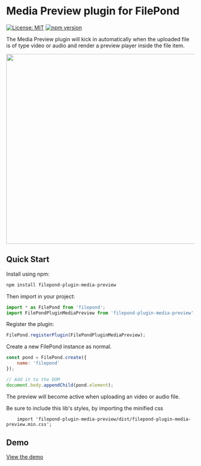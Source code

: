 # Media Preview plugin for FilePond

[![License: MIT](https://img.shields.io/badge/license-MIT-blue.svg)](https://github.com/nielsboogaard/filepond-plugin-media-preview/blob/master/LICENSE)
[![npm version](https://badge.fury.io/js/filepond-plugin-media-preview.svg)](https://badge.fury.io/js/filepond-plugin-media-preview)

The Media Preview plugin will kick in automatically when the uploaded file is of type video or audio and render a preview player inside the file item.

<img src="https://github.com/nielsboogaard/filepond-plugin-media-preview/blob/master/demo.gif?raw=true" width="508" alt=""/>


## Quick Start

Install using npm:

```bash
npm install filepond-plugin-media-preview
```

Then import in your project:

```js
import * as FilePond from 'filepond';
import FilePondPluginMediaPreview from 'filepond-plugin-media-preview';
```

Register the plugin:
```js
FilePond.registerPlugin(FilePondPluginMediaPreview);
```
Create a new FilePond instance as normal.
```js
const pond = FilePond.create({
    name: 'filepond'
});

// Add it to the DOM
document.body.appendChild(pond.element);
```
 The preview will become active when uploading an video or audio file.

Be sure to include this lib's styles, by importing the minified css
```
    import 'filepond-plugin-media-preview/dist/filepond-plugin-media-preview.min.css';
```

## Demo
[View the demo](https://nielsboogaard.github.io/filepond-plugin-media-preview/)
